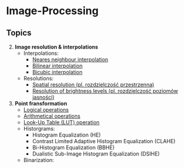 # Image-Processing

## Topics
2. **Image resolution & interpolations**
    - Interpolations: 
      - [Neares neighbour interpolation](2_image_resolution_and_interpolation/interpolation_nearest_neighbour.m)
      - [Bilinear interpolation](2_image_resolution_and_interpolation/bilinear_interpolation.m)
      - [Bicubic interpolation](2_image_resolution_and_interpolation/bicubic_interpolation.m)
    - Resolutions:
      - [Spatial resolution (pl. rozdzielczość przestrzenna)](2_image_resolution_and_interpolation/grey_scale.m)
      - [Resolution of brightness levels (pl. rozdzielczość poziomów jasności)](2_image_resolution_and_interpolation/size_of_pixels.m)
3. **Point fransformation**
    - [Logical operations](3_operations_on_images_and_point_transformation/logical_operations.m)
    - [Arithmetical operations](3_operations_on_images_and_point_transformation/arithmetical_operations.m)
    - [Look-Up Table (LUT) operation](3_operations_on_images_and_point_transformation/lut.m)
    - Historgrams: 
      - Histogram Equalization (HE)
      - Contrast Limited Adaptive Histogram Equalization (CLAHE)
      - Bi-Histogram Equalization (BBHE)
      - Dualistic Sub-Image Histogram Equalization (DSIHE)
    - Binarization: 

